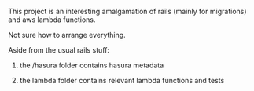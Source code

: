 

This project is an interesting amalgamation of rails (mainly for migrations) and
aws lambda functions.

Not sure how to arrange everything.

Aside from the usual rails stuff:

1. the /hasura folder contains hasura metadata

2. the lambda folder contains relevant lambda functions and tests



